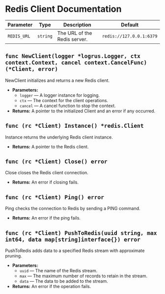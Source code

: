 # Redis Client Documentation

| Parameter        | Type     | Description                                    | Default                  |
| ---------------- | -------- | ---------------------------------------------- | ------------------------ |
| `REDIS_URL`      | `string` | The URL of the Redis server.                   | `redis://127.0.0.1:6379` |

## `func NewClient(logger *logrus.Logger, ctx context.Context, cancel context.CancelFunc) (*Client, error)`

NewClient initializes and returns a new Redis client.

- **Parameters:**
  - `logger` — A logger instance for logging.
  - `ctx` — The context for the client operations.
  - `cancel` — A cancel function to stop the context.
- **Returns:** A pointer to the initialized Client and an error if any occurred.

## `func (rc *Client) Instance() *redis.Client`

Instance returns the underlying Redis client instance.

- **Returns:** A pointer to the Redis client.

## `func (rc *Client) Close() error`

Close closes the Redis client connection.

- **Returns:** An error if closing fails.

## `func (rc *Client) Ping() error`

Ping checks the connection to Redis by sending a PING command.

- **Returns:** An error if the ping fails.

## `func (rc *Client) PushToRedis(uuid string, max int64, data map[string]interface{}) error`

PushToRedis adds data to a specified Redis stream with approximate pruning.

- **Parameters:**
  - `uuid` — The name of the Redis stream.
  - `max` — The maximum number of records to retain in the stream.
  - `data` — The data to be added to the stream.
- **Returns:** An error if the operation fails.